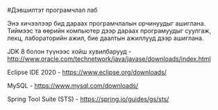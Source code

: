 #Дэвшилтэт програмчлал лаб

Энэ хичээлээр бид дараах програмчлалын орчинуудыг ашиглана. Тиймээс та өөрийн компьютер дээр дараах програмуудыг суулгаж, лекц, лабораторийн ажил, бие даалтын ажиллууд дээр ашиглана. 

JDK 8 болон түүнээс хойш хувилбарууд - http://www.oracle.com/technetwork/java/javase/downloads/index.html

Eclipse IDE 2020  - https://www.eclipse.org/downloads/

MySQL - https://www.mysql.com/downloads/

Spring Tool Suite (STS) - https://spring.io/guides/gs/sts/
